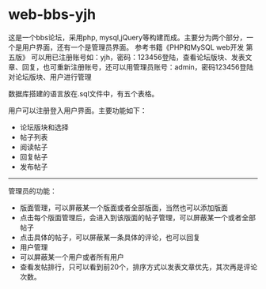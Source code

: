 
# web-bbs-yjh
这是一个bbs论坛，采用php, mysql,jQuery等构建而成。主要分为两个部分，一个是用户界面，还有一个是管理员界面。
参考书籍《PHP和MySQL web开发 第五版》
可以用已注册账号如：yjh，密码：123456登陆，查看论坛版块、发表文章、回复，也可重新注册账号，还可以用管理员账号：admin，密码123456登陆对论坛版块、用户进行管理

数据库搭建的语言放在.sql文件中，有五个表格。

用户可以注册登入用户界面。主要功能如下：
+ 论坛版块和选择
+ 帖子列表
+ 阅读帖子
+ 回复帖子
+ 发布帖子

***

管理员的功能：
+ 版面管理，可以屏蔽某一个版面或者全部版面，当然也可以添加版面
+ 点击每个版面管理后，会进入到该版面的帖子管理，可以屏蔽某一个或者全部帖子
+ 点击具体的帖子，可以屏蔽某一条具体的评论，也可以回复
+ 用户管理
+ 可以屏蔽某一个用户或者所有用户
+ 查看发帖排行，只可以看到前20个，排序方式以发表文章优先，其次再是评论次数。


